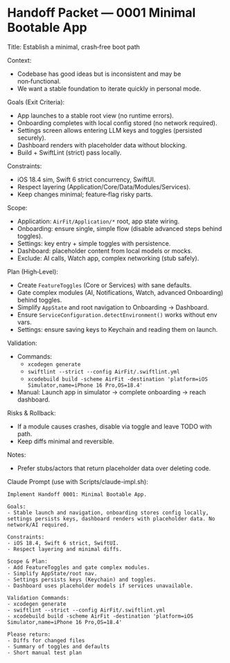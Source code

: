 # Handoff Packet — 0001 Minimal Bootable App

Title: Establish a minimal, crash‑free boot path

Context:
- Codebase has good ideas but is inconsistent and may be non‑functional.
- We want a stable foundation to iterate quickly in personal mode.

Goals (Exit Criteria):
- App launches to a stable root view (no runtime errors).
- Onboarding completes with local config stored (no network required).
- Settings screen allows entering LLM keys and toggles (persisted securely).
- Dashboard renders with placeholder data without blocking.
- Build + SwiftLint (strict) pass locally.

Constraints:
- iOS 18.4 sim, Swift 6 strict concurrency, SwiftUI.
- Respect layering (Application/Core/Data/Modules/Services).
- Keep changes minimal; feature‑flag risky parts.

Scope:
- Application: `AirFit/Application/*` root, app state wiring.
- Onboarding: ensure single, simple flow (disable advanced steps behind toggles).
- Settings: key entry + simple toggles with persistence.
- Dashboard: placeholder content from local models or mocks.
- Exclude: AI calls, Watch app, complex networking (stub safely).

Plan (High‑Level):
- Create `FeatureToggles` (Core or Services) with sane defaults.
- Gate complex modules (AI, Notifications, Watch, advanced Onboarding) behind toggles.
- Simplify `AppState` and root navigation to Onboarding → Dashboard.
- Ensure `ServiceConfiguration.detectEnvironment()` works without env vars.
- Settings: ensure saving keys to Keychain and reading them on launch.

Validation:
- Commands:
  - `xcodegen generate`
  - `swiftlint --strict --config AirFit/.swiftlint.yml`
  - `xcodebuild build -scheme AirFit -destination 'platform=iOS Simulator,name=iPhone 16 Pro,OS=18.4'`
- Manual: Launch app in simulator → complete onboarding → reach dashboard.

Risks & Rollback:
- If a module causes crashes, disable via toggle and leave TODO with path.
- Keep diffs minimal and reversible.

Notes:
- Prefer stubs/actors that return placeholder data over deleting code.

Claude Prompt (use with Scripts/claude-impl.sh):
```
Implement Handoff 0001: Minimal Bootable App.

Goals:
- Stable launch and navigation, onboarding stores config locally, settings persists keys, dashboard renders with placeholder data. No network/AI required.

Constraints:
- iOS 18.4, Swift 6 strict, SwiftUI.
- Respect layering and minimal diffs.

Scope & Plan:
- Add FeatureToggles and gate complex modules.
- Simplify AppState/root nav.
- Settings persists keys (Keychain) and toggles.
- Dashboard uses placeholder models if services unavailable.

Validation Commands:
- xcodegen generate
- swiftlint --strict --config AirFit/.swiftlint.yml
- xcodebuild build -scheme AirFit -destination 'platform=iOS Simulator,name=iPhone 16 Pro,OS=18.4'

Please return:
- Diffs for changed files
- Summary of toggles and defaults
- Short manual test plan
```

